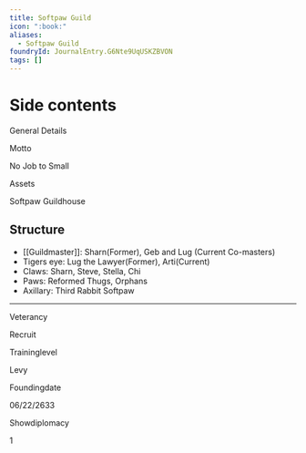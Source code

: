 ```yaml
---
title: Softpaw Guild
icon: ":book:"
aliases:
  - Softpaw Guild
foundryId: JournalEntry.G6Nte9UqUSKZBVON
tags: []
---
```


# Side contents
General Details

Motto

No Job to Small

Assets

Softpaw Guildhouse

## Structure

*   [[Guildmaster]]: Sharn(Former), Geb and Lug (Current Co-masters)
*   Tigers eye: Lug the Lawyer(Former), Arti(Current)
*   Claws: Sharn, Steve, Stella, Chi
*   Paws: Reformed Thugs, Orphans
*   Axillary: Third Rabbit Softpaw

* * *

Veterancy

Recruit

Traininglevel

Levy

Foundingdate

06/22/2633

Showdiplomacy

1